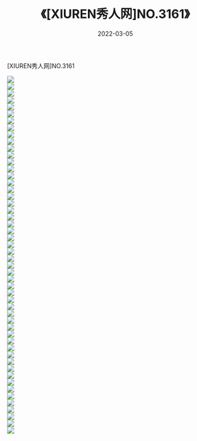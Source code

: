 ﻿---
layout: post
title:  《[XIUREN秀人网]NO.3161》
date:   2022-03-05
img: http://img.660000.xyz/Sharelink/秀人网/秀人网第04部分/[XIUREN秀人网]NO.3161/000.jpg
categories: [美女, 清纯, 唯美]
---

[XIUREN秀人网]NO.3161

 ![](http://img.660000.xyz/Sharelink/秀人网/秀人网第04部分/[XIUREN秀人网]NO.3161/001.jpg) <br>![](http://img.660000.xyz/Sharelink/秀人网/秀人网第04部分/[XIUREN秀人网]NO.3161/002.jpg) <br>![](http://img.660000.xyz/Sharelink/秀人网/秀人网第04部分/[XIUREN秀人网]NO.3161/003.jpg) <br>![](http://img.660000.xyz/Sharelink/秀人网/秀人网第04部分/[XIUREN秀人网]NO.3161/004.jpg) <br>![](http://img.660000.xyz/Sharelink/秀人网/秀人网第04部分/[XIUREN秀人网]NO.3161/005.jpg) <br>![](http://img.660000.xyz/Sharelink/秀人网/秀人网第04部分/[XIUREN秀人网]NO.3161/006.jpg) <br>![](http://img.660000.xyz/Sharelink/秀人网/秀人网第04部分/[XIUREN秀人网]NO.3161/007.jpg) <br>![](http://img.660000.xyz/Sharelink/秀人网/秀人网第04部分/[XIUREN秀人网]NO.3161/008.jpg) <br>![](http://img.660000.xyz/Sharelink/秀人网/秀人网第04部分/[XIUREN秀人网]NO.3161/009.jpg) <br>![](http://img.660000.xyz/Sharelink/秀人网/秀人网第04部分/[XIUREN秀人网]NO.3161/010.jpg) <br>![](http://img.660000.xyz/Sharelink/秀人网/秀人网第04部分/[XIUREN秀人网]NO.3161/011.jpg) <br>![](http://img.660000.xyz/Sharelink/秀人网/秀人网第04部分/[XIUREN秀人网]NO.3161/012.jpg) <br>![](http://img.660000.xyz/Sharelink/秀人网/秀人网第04部分/[XIUREN秀人网]NO.3161/013.jpg) <br>![](http://img.660000.xyz/Sharelink/秀人网/秀人网第04部分/[XIUREN秀人网]NO.3161/014.jpg) <br>![](http://img.660000.xyz/Sharelink/秀人网/秀人网第04部分/[XIUREN秀人网]NO.3161/015.jpg) <br>![](http://img.660000.xyz/Sharelink/秀人网/秀人网第04部分/[XIUREN秀人网]NO.3161/016.jpg) <br>![](http://img.660000.xyz/Sharelink/秀人网/秀人网第04部分/[XIUREN秀人网]NO.3161/017.jpg) <br>![](http://img.660000.xyz/Sharelink/秀人网/秀人网第04部分/[XIUREN秀人网]NO.3161/018.jpg) <br>![](http://img.660000.xyz/Sharelink/秀人网/秀人网第04部分/[XIUREN秀人网]NO.3161/019.jpg) <br>![](http://img.660000.xyz/Sharelink/秀人网/秀人网第04部分/[XIUREN秀人网]NO.3161/020.jpg) <br>![](http://img.660000.xyz/Sharelink/秀人网/秀人网第04部分/[XIUREN秀人网]NO.3161/021.jpg) <br>![](http://img.660000.xyz/Sharelink/秀人网/秀人网第04部分/[XIUREN秀人网]NO.3161/022.jpg) <br>![](http://img.660000.xyz/Sharelink/秀人网/秀人网第04部分/[XIUREN秀人网]NO.3161/023.jpg) <br>![](http://img.660000.xyz/Sharelink/秀人网/秀人网第04部分/[XIUREN秀人网]NO.3161/024.jpg) <br>![](http://img.660000.xyz/Sharelink/秀人网/秀人网第04部分/[XIUREN秀人网]NO.3161/025.jpg) <br>![](http://img.660000.xyz/Sharelink/秀人网/秀人网第04部分/[XIUREN秀人网]NO.3161/026.jpg) <br>![](http://img.660000.xyz/Sharelink/秀人网/秀人网第04部分/[XIUREN秀人网]NO.3161/027.jpg) <br>![](http://img.660000.xyz/Sharelink/秀人网/秀人网第04部分/[XIUREN秀人网]NO.3161/028.jpg) <br>![](http://img.660000.xyz/Sharelink/秀人网/秀人网第04部分/[XIUREN秀人网]NO.3161/029.jpg) <br>![](http://img.660000.xyz/Sharelink/秀人网/秀人网第04部分/[XIUREN秀人网]NO.3161/030.jpg) <br>![](http://img.660000.xyz/Sharelink/秀人网/秀人网第04部分/[XIUREN秀人网]NO.3161/031.jpg) <br>![](http://img.660000.xyz/Sharelink/秀人网/秀人网第04部分/[XIUREN秀人网]NO.3161/032.jpg) <br>![](http://img.660000.xyz/Sharelink/秀人网/秀人网第04部分/[XIUREN秀人网]NO.3161/033.jpg) <br>![](http://img.660000.xyz/Sharelink/秀人网/秀人网第04部分/[XIUREN秀人网]NO.3161/034.jpg) <br>![](http://img.660000.xyz/Sharelink/秀人网/秀人网第04部分/[XIUREN秀人网]NO.3161/035.jpg) <br>![](http://img.660000.xyz/Sharelink/秀人网/秀人网第04部分/[XIUREN秀人网]NO.3161/036.jpg) <br>![](http://img.660000.xyz/Sharelink/秀人网/秀人网第04部分/[XIUREN秀人网]NO.3161/037.jpg) <br>![](http://img.660000.xyz/Sharelink/秀人网/秀人网第04部分/[XIUREN秀人网]NO.3161/038.jpg) <br>![](http://img.660000.xyz/Sharelink/秀人网/秀人网第04部分/[XIUREN秀人网]NO.3161/039.jpg) <br>![](http://img.660000.xyz/Sharelink/秀人网/秀人网第04部分/[XIUREN秀人网]NO.3161/040.jpg) <br>![](http://img.660000.xyz/Sharelink/秀人网/秀人网第04部分/[XIUREN秀人网]NO.3161/041.jpg) <br>![](http://img.660000.xyz/Sharelink/秀人网/秀人网第04部分/[XIUREN秀人网]NO.3161/042.jpg) <br>![](http://img.660000.xyz/Sharelink/秀人网/秀人网第04部分/[XIUREN秀人网]NO.3161/043.jpg) <br>![](http://img.660000.xyz/Sharelink/秀人网/秀人网第04部分/[XIUREN秀人网]NO.3161/044.jpg) <br>![](http://img.660000.xyz/Sharelink/秀人网/秀人网第04部分/[XIUREN秀人网]NO.3161/045.jpg) <br>![](http://img.660000.xyz/Sharelink/秀人网/秀人网第04部分/[XIUREN秀人网]NO.3161/046.jpg) <br>![](http://img.660000.xyz/Sharelink/秀人网/秀人网第04部分/[XIUREN秀人网]NO.3161/047.jpg) <br>![](http://img.660000.xyz/Sharelink/秀人网/秀人网第04部分/[XIUREN秀人网]NO.3161/048.jpg) <br>![](http://img.660000.xyz/Sharelink/秀人网/秀人网第04部分/[XIUREN秀人网]NO.3161/049.jpg) <br>![](http://img.660000.xyz/Sharelink/秀人网/秀人网第04部分/[XIUREN秀人网]NO.3161/050.jpg) <br>![](http://img.660000.xyz/Sharelink/秀人网/秀人网第04部分/[XIUREN秀人网]NO.3161/051.jpg) <br>![](http://img.660000.xyz/Sharelink/秀人网/秀人网第04部分/[XIUREN秀人网]NO.3161/052.jpg) <br>
